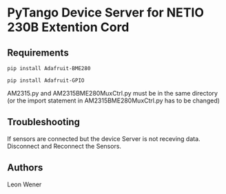 # PyTango Device Server for NETIO 230B Extention Cord

## Requirements
`pip install Adafruit-BME280`

`pip install Adafruit-GPIO`

AM2315.py and AM2315BME280MuxCtrl.py must be in the same directory (or the import statement in AM2315BME280MuxCtrl.py has to be changed)

## Troubleshooting
If sensors are connected but the device Server is not receving data. Disconnect and Reconnect the Sensors.

## Authors
Leon Wener
